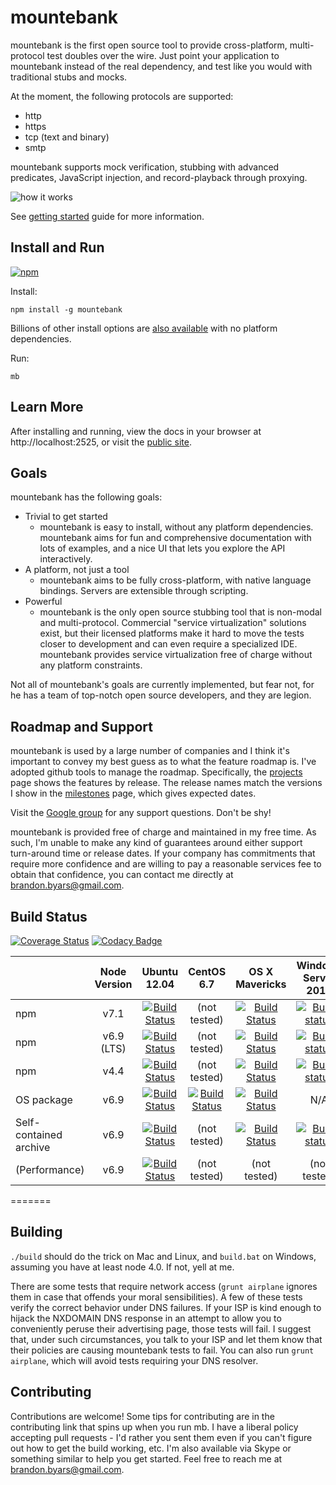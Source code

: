 mountebank
==========

mountebank is the first open source tool to provide cross-platform, multi-protocol test doubles over the wire.
Just point your application to mountebank instead of the real dependency,
and test like you would with traditional stubs and mocks.

At the moment, the following protocols are supported:
* http
* https
* tcp (text and binary)
* smtp

mountebank supports mock verification, stubbing with advanced predicates, JavaScript injection,
and record-playback through proxying.

![how it works](https://github.com/bbyars/mountebank/blob/master/src/public/images/overview.gif?raw=true)

See [getting started](http://www.mbtest.org/docs/gettingStarted) guide for more information.

## Install and Run

[![npm][npm-badge]][npm]

Install:

    npm install -g mountebank

Billions of other install options are [also available](http://www.mbtest.org/docs/install) with no platform dependencies.

Run:

    mb

## Learn More

After installing and running, view the docs in your browser at http://localhost:2525, or visit the
[public site](http://www.mbtest.org/).

## Goals

mountebank has the following goals:

* Trivial to get started
    * mountebank is easy to install, without any platform dependencies.  mountebank aims for fun and comprehensive
     documentation with lots of examples, and a nice UI that lets you explore the API interactively.
* A platform, not just a tool
    * mountebank aims to be fully cross-platform, with native language bindings.  Servers are extensible through scripting.
* Powerful
    * mountebank is the only open source stubbing tool that is non-modal and multi-protocol.  Commercial
    "service virtualization" solutions exist, but their licensed platforms make it hard to move the tests
    closer to development and can even require a specialized IDE.  mountebank provides service virtualization free
    of charge without any platform constraints.

Not all of mountebank's goals are currently implemented, but fear not, for he has a team of top-notch open
source developers, and they are legion.

## Roadmap and Support

mountebank is used by a large number of companies and I think it's important to convey my best guess as to what
the feature roadmap is. I've adopted github tools to manage the roadmap. Specifically, the
[projects](https://github.com/bbyars/mountebank/projects) page shows the features by release. The release names
match the versions I show in the [milestones](https://github.com/bbyars/mountebank/milestones) page, which
gives expected dates.

Visit the [Google group](https://groups.google.com/forum/#!forum/mountebank-discuss)
for any support questions.  Don't be shy!

mountebank is provided free of charge and maintained in my free time. As such, I'm unable to make any kind
of guarantees around either support turn-around time or release dates. If your company has commitments
that require more confidence and are willing to pay a reasonable services fee to obtain that confidence,
you can contact me directly at brandon.byars@gmail.com.

## Build Status

[![Coverage Status][coveralls-badge]][coveralls]
[![Codacy Badge][codacy-badge]][codacy]

|                       |Node Version |Ubuntu 12.04                            |CentOS 6.7                            |OS X Mavericks                           |Windows Server 2012                          |
|-----------------------|:-----------:|:--------------------------------------:|:------------------------------------:|:---------------------------------------:|:-------------------------------------------:|
|npm                    | v7.1        |[![Build Status][travis-badge]][travis] | (not tested)                         | [![Build Status][travis-badge]][travis] | [![Build status][appveyor-badge]][appveyor] |
|npm                    | v6.9 (LTS)  |[![Build Status][travis-badge]][travis] | (not tested)                         | [![Build Status][travis-badge]][travis] | [![Build status][appveyor-badge]][appveyor] |
|npm                    | v4.4        |[![Build Status][travis-badge]][travis] | (not tested)                         | [![Build Status][travis-badge]][travis] | [![Build status][appveyor-badge]][appveyor] |
|OS package             | v6.9        |[![Build Status][travis-badge]][travis] | [![Build Status][snap-badge]][snap]  | [![Build Status][travis-badge]][travis] | N/A                                         |
|Self-contained archive | v6.9        |[![Build Status][travis-badge]][travis] | (not tested)                         | [![Build Status][travis-badge]][travis] | [![Build status][appveyor-badge]][appveyor] |
|(Performance)          | v6.9        |[![Build Status][travis-badge]][travis] | (not tested)                         | (not tested)                            | (not tested)                                |

[npm-badge]: https://nodei.co/npm/mountebank.png?downloads=true&downloadRank=true&stars=true
[npm]: https://www.npmjs.com/package/mountebank
[coveralls-badge]: https://coveralls.io/repos/bbyars/mountebank/badge.png?branch=master
[coveralls]: https://coveralls.io/r/bbyars/mountebank?branch=master
[codacy-badge]: https://www.codacy.com/project/badge/c030a6aebe274e21b4ce11a74e01fa12
[codacy]: https://www.codacy.com/public/brandonbyars/mountebank
[travis-badge]: https://travis-ci.org/bbyars/mountebank.png
[travis]: https://travis-ci.org/bbyars/mountebank
[appveyor-badge]: https://ci.appveyor.com/api/projects/status/acfhg44px95s4pk5?svg=true
[appveyor]: https://ci.appveyor.com/project/bbyars/mountebank
[snap-badge]: https://img.shields.io/snap-ci/bbyars/mountebank/master.svg
[snap]: https://snap-ci.com/bbyars/mountebank/branch/master
=======

## Building

`./build` should do the trick on Mac and Linux, and `build.bat` on Windows, assuming you have at least node 4.0.
If not, yell at me.

There are some tests that require network access (`grunt airplane` ignores them in case that offends your
moral sensibilities).  A few of these tests verify the correct behavior under DNS failures.  If your ISP
is kind enough to hijack the NXDOMAIN DNS response in an attempt to allow you to conveniently peruse their
advertising page, those tests will fail.  I suggest that, under such circumstances, you talk to your ISP
and let them know that their policies are causing mountebank tests to fail. You can also run `grunt airplane`,
which will avoid tests requiring your DNS resolver.

## Contributing

Contributions are welcome!
Some tips for contributing are in the contributing link that spins up when you run mb.
I have a liberal policy accepting pull requests - I'd rather you sent them even if you can't figure out
how to get the build working, etc.  I'm also available via Skype or something similar to help you get started.
Feel free to reach me at brandon.byars@gmail.com.
